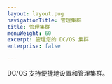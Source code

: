 ```yaml
---
layout: layout.pug
navigationTitle: 管理集群
title: 管理集群
menuWeight: 60
excerpt: 管理您的 DC/OS 集群
enterprise: false

---
```


DC/OS 支持便捷地设置和管理集群。
